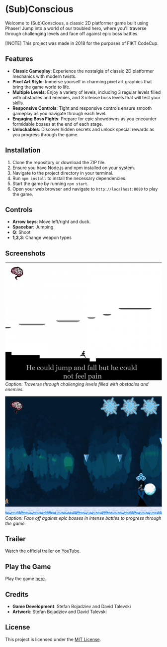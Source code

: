# (Sub)Conscious

Welcome to (Sub)Conscious, a classic 2D platformer game built using Phaser! Jump into a world of our troubled hero, where you'll traverse through challenging levels and face off against epic boss battles.

[!NOTE] This project was made in 2018 for the purposes of FIKT CodeCup.

## Features

- **Classic Gameplay**: Experience the nostalgia of classic 2D platformer mechanics with modern twists.
- **Pixel Art Style**: Immerse yourself in charming pixel art graphics that bring the game world to life.
- **Multiple Levels**: Enjoy a variety of levels, including 3 regular levels filled with obstacles and enemies, and 3 intense boss levels that will test your skills.
- **Responsive Controls**: Tight and responsive controls ensure smooth gameplay as you navigate through each level.
- **Engaging Boss Fights**: Prepare for epic showdowns as you encounter formidable bosses at the end of each stage.
- **Unlockables**: Discover hidden secrets and unlock special rewards as you progress through the game.

## Installation

1. Clone the repository or download the ZIP file.
2. Ensure you have Node.js and npm installed on your system.
3. Navigate to the project directory in your terminal.
4. Run `npm install` to install the necessary dependencies.
5. Start the game by running `npm start`.
6. Open your web browser and navigate to `http://localhost:8080` to play the game.

## Controls

- **Arrow keys**: Move left/right and duck.
- **Spacebar**: Jumping.
- **Q**: Shoot
- **1,2,3**: Change weapon types

## Screenshots

![Screenshot 1](screenshots/screenshot1.png)
*Caption: Traverse through challenging levels filled with obstacles and enemies.*

![Screenshot 2](screenshots/screenshot2.png)
*Caption: Face off against epic bosses in intense battles to progress through the game.*

## Trailer

Watch the official trailer on [YouTube](https://www.youtube.com/watch?v=dKmEz1gcFqc&t=1s).

## Play the Game

Play the game [here](https://sub-conscious.web.app/).

## Credits

- **Game Development**: Stefan Bojadziev and David Talevski
- **Artwork**: Stefan Bojadziev and David Talevski

## License

This project is licensed under the [MIT License](LICENSE).
